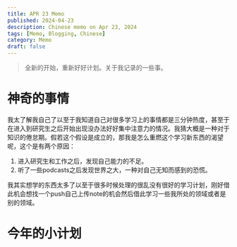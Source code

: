 ```yaml
---
title: APR 23 Memo 
published: 2024-04-23
description: Chinese memo on Apr 23, 2024
tags: [Memo, Blogging, Chinese]
category: Memo
draft: false
---
```


> 全新的开始，重新好好计划。关于我记录的一些事。

# 神奇的事情
我太了解我自己了以至于我知道自己对很多学习上的事情都是三分钟热度，甚至于在进入到研究生之后开始出现没办法好好集中注意力的情况。我猜大概是一种对于知识的倦怠期。假若这个假设是成立的，那我是怎么重燃这个学习新东西的渴望呢，这个是有两个原因：
1. 进入研究生和工作之后，发现自己能力的不足。
2. 听了一些podcasts之后发现世界之大，一种对自己无知而感到的恐慌。

我其实想学的东西太多了以至于很多时候处理的很乱没有很好的学习计划，刚好借此机会想找一个push自己上传note的机会然后借此学习一些我所处的领域或者是别的领域。

# 今年的小计划


